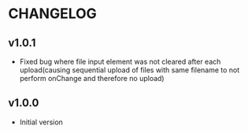 # CHANGELOG

## v1.0.1
* Fixed bug where file input element was not cleared after each upload(causing sequential upload of files with same filename to not perform onChange and therefore no upload)

## v1.0.0
* Initial version
